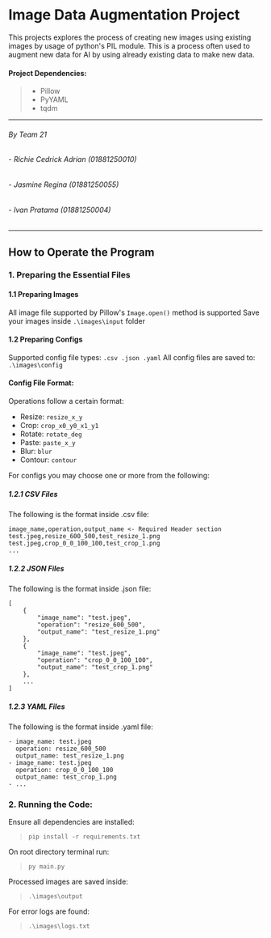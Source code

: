 # **Image Data Augmentation Project**  
This projects explores the process of creating new images using existing images by usage of python's PIL module. This is a process often used to augment new data for AI by using already existing data to make new data.

#### Project Dependencies: 
> - Pillow
> - PyYAML
> - tqdm

---
###### By Team 21  
###### - Richie Cedrick Adrian (01881250010)  
###### - Jasmine Regina (01881250055)
###### - Ivan Pratama (01881250004)
---
## How to Operate the Program  
### 1. Preparing the Essential Files  
#### 1.1 Preparing Images
All image file supported by Pillow's `Image.open()` method is supported
Save your images inside `.\images\input` folder
#### 1.2 Preparing Configs
Supported config file types: `.csv .json .yaml`
All config files are saved to: `.\images\config`
#### Config File Format:
Operations follow a certain format:
 - Resize: `resize_x_y`
 - Crop: `crop_x0_y0_x1_y1`
 - Rotate: `rotate_deg`
 - Paste: `paste_x_y`
 - Blur: `blur`
 - Contour: `contour`

For configs you may choose one or more from the following:
##### 1.2.1 CSV Files
The following is the format inside .csv file:  

    image_name,operation,output_name <- Required Header section
    test.jpeg,resize_600_500,test_resize_1.png
    test.jpeg,crop_0_0_100_100,test_crop_1.png
    ...

##### 1.2.2 JSON Files
The following is the format inside .json file: 

    [
        {
            "image_name": "test.jpeg",
            "operation": "resize_600_500",
            "output_name": "test_resize_1.png"
        },
        {
            "image_name": "test.jpeg",
            "operation": "crop_0_0_100_100",
            "output_name": "test_crop_1.png"
        },
        ...
    ]

##### 1.2.3 YAML Files
The following is the format inside .yaml file: 

    - image_name: test.jpeg
      operation: resize_600_500
      output_name: test_resize_1.png
    - image_name: test.jpeg
      operation: crop_0_0_100_100
      output_name: test_crop_1.png
    - ...

### 2. Running the Code:  
Ensure all dependencies are installed:  
>  `pip install -r requirements.txt`  

On root directory terminal run:  
>  `py main.py`  

Processed images are saved inside:
> `.\images\output`  

For error logs are found:
> `.\images\logs.txt`
